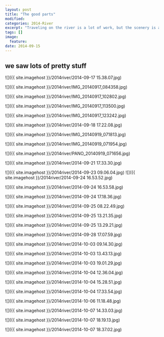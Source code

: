 ```yaml
---
layout: post
title: "The good parts"
modified:
categories: 2014-River
excerpt: "Traveling on the river is a lot of work, but the scenery is amazing to take in at 8mph."
tags: []
image:
  feature:
date: 2014-09-15
---
```



## we saw lots of pretty stuff

![]({{ site.imagehost }}/2014river/2014-09-17 15.38.07.jpg)

![]({{ site.imagehost }}/2014river/IMG_20140917_084358.jpg)

![]({{ site.imagehost }}/2014river/IMG_20140917_102802.jpg)

![]({{ site.imagehost }}/2014river/IMG_20140917_113500.jpg)

![]({{ site.imagehost }}/2014river/IMG_20140917_123242.jpg)

![]({{ site.imagehost }}/2014river/2014-09-18 17.22.08.jpg)

![]({{ site.imagehost }}/2014river/IMG_20140919_071813.jpg)

![]({{ site.imagehost }}/2014river/IMG_20140919_071954.jpg)

![]({{ site.imagehost }}/2014river/PANO_20140919_071656.jpg)


![]({{ site.imagehost }}/2014river/2014-09-21 17.33.30.jpg)

![]({{ site.imagehost }}/2014river/2014-09-23 09.06.04.jpg)
![]({{ site.imagehost }}/2014river/2014-09-24 16.53.52.jpg)

![]({{ site.imagehost }}/2014river/2014-09-24 16.53.58.jpg)

![]({{ site.imagehost }}/2014river/2014-09-24 17.18.36.jpg)

![]({{ site.imagehost }}/2014river/2014-09-25 08.22.49.jpg)

![]({{ site.imagehost }}/2014river/2014-09-25 13.21.35.jpg)

![]({{ site.imagehost }}/2014river/2014-09-25 13.29.21.jpg)

![]({{ site.imagehost }}/2014river/2014-09-28 17.07.59.jpg)

![]({{ site.imagehost }}/2014river/2014-10-03 09.14.30.jpg)

![]({{ site.imagehost }}/2014river/2014-10-03 13.43.13.jpg)

![]({{ site.imagehost }}/2014river/2014-10-03 19.01.29.jpg)

![]({{ site.imagehost }}/2014river/2014-10-04 12.36.04.jpg)

![]({{ site.imagehost }}/2014river/2014-10-04 15.28.51.jpg)

![]({{ site.imagehost }}/2014river/2014-10-04 17.33.54.jpg)

![]({{ site.imagehost }}/2014river/2014-10-06 11.18.48.jpg)

![]({{ site.imagehost }}/2014river/2014-10-07 14.33.03.jpg)

![]({{ site.imagehost }}/2014river/2014-10-07 18.19.13.jpg)

![]({{ site.imagehost }}/2014river/2014-10-07 18.37.02.jpg)


